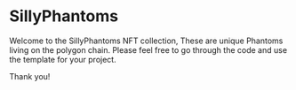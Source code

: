 # SillyPhantoms

Welcome to the SillyPhantoms NFT collection, These are unique Phantoms living on the polygon chain. Please feel free to go through the code and use the template for your project.

Thank you!
